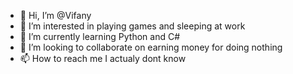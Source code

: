 - 👋 Hi, I’m @Vifany
- 👀 I’m interested in playing games and sleeping at work
- 🌱 I’m currently learning Python and C#
- 💞️ I’m looking to collaborate on earning money for doing nothing
- 📫 How to reach me I actualy dont know


